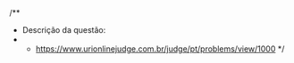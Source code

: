 /**
 * Descrição da questão:
 * - https://www.urionlinejudge.com.br/judge/pt/problems/view/1000
 */

